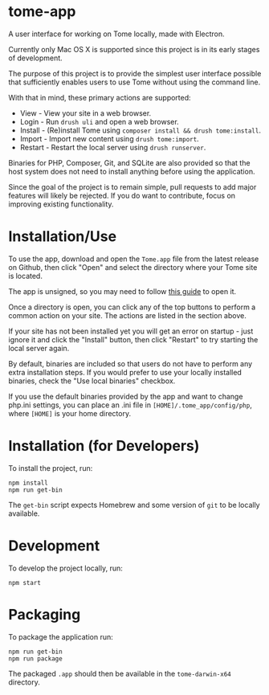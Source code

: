 # tome-app

A user interface for working on Tome locally, made with Electron.

Currently only Mac OS X is supported since this project is in its early stages
of development.

The purpose of this project is to provide the simplest user interface possible
that sufficiently enables users to use Tome without using the command line.

With that in mind, these primary actions are supported:

- View - View your site in a web browser.
- Login - Run `drush uli` and open a web browser.
- Install - (Re)install Tome using `composer install && drush tome:install`.
- Import - Import new content using `drush tome:import`.
- Restart - Restart the local server using `drush runserver`.

Binaries for PHP, Composer, Git, and SQLite are also provided so that the host
system does not need to install anything before using the application.

Since the goal of the project is to remain simple, pull requests to add major
features will likely be rejected. If you do want to contribute, focus on
improving existing functionality.

# Installation/Use

To use the app, download and open the `Tome.app` file from the latest release
on Github, then click "Open" and select the directory where your Tome site is
located.

The app is unsigned, so you may need to follow [this guide] to open it.

Once a directory is open, you can click any of the top buttons to perform a
common action on your site. The actions are listed in the section above.

If your site has not been installed yet you will get an error on startup - just
ignore it and click the "Install" button, then click "Restart" to try starting
the local server again.

By default, binaries are included so that users do not have to perform any
extra installation steps. If you would prefer to use your locally installed
binaries, check the "Use local binaries" checkbox.

If you use the default binaries provided by the app and want to change php.ini
settings, you can place an .ini file in `[HOME]/.tome_app/config/php`, where
`[HOME]` is your home directory.

# Installation (for Developers)

To install the project, run:

```
npm install
npm run get-bin
```

The `get-bin` script expects Homebrew and some version of `git` to be locally
available.

# Development

To develop the project locally, run:

```
npm start
```

# Packaging

To package the application run:

```
npm run get-bin
npm run package
```

The packaged `.app` should then be available in the `tome-darwin-x64`
directory.

[this guide]: https://support.apple.com/kb/ph25088

